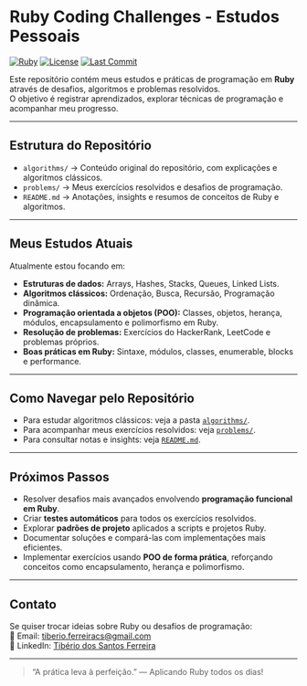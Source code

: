 # Ruby Coding Challenges - Estudos Pessoais

[![Ruby](https://img.shields.io/badge/Ruby-v3.2-red)](https://www.ruby-lang.org/)
[![License](https://img.shields.io/badge/License-MIT-green)](LICENSE)
[![Last Commit](https://img.shields.io/github/last-commit/tibas-ce/ruby_coding_challenges)](https://github.com/tibas-ce/ruby_coding_challenges/commits/main)

Este repositório contém meus estudos e práticas de programação em **Ruby** através de desafios, algoritmos e problemas resolvidos.  
O objetivo é registrar aprendizados, explorar técnicas de programação e acompanhar meu progresso.

---

## Estrutura do Repositório

- `algorithms/` → Conteúdo original do repositório, com explicações e algoritmos clássicos.  
- `problems/` → Meus exercícios resolvidos e desafios de programação.  
- `README.md` → Anotações, insights e resumos de conceitos de Ruby e algoritmos.

---

## Meus Estudos Atuais

Atualmente estou focando em:

- **Estruturas de dados:** Arrays, Hashes, Stacks, Queues, Linked Lists.  
- **Algoritmos clássicos:** Ordenação, Busca, Recursão, Programação dinâmica.
- **Programação orientada a objetos (POO):** Classes, objetos, herança, módulos, encapsulamento e polimorfismo em Ruby.  
- **Resolução de problemas:** Exercícios do HackerRank, LeetCode e problemas próprios.  
- **Boas práticas em Ruby:** Sintaxe, módulos, classes, enumerable, blocks e performance.

---

## Como Navegar pelo Repositório

- Para estudar algoritmos clássicos: veja a pasta [`algorithms/`](algorithms).  
- Para acompanhar meus exercícios resolvidos: veja [`problems/`](problems).  
- Para consultar notas e insights: veja [`README.md`](notas).

---

## Próximos Passos

- Resolver desafios mais avançados envolvendo **programação funcional em Ruby**.  
- Criar **testes automáticos** para todos os exercícios resolvidos.  
- Explorar **padrões de projeto** aplicados a scripts e projetos Ruby.  
- Documentar soluções e compará-las com implementações mais eficientes.
- Implementar exercícios usando **POO de forma prática**, reforçando conceitos como encapsulamento, herança e polimorfismo.

---

## Contato

Se quiser trocar ideias sobre Ruby ou desafios de programação:  
📧 Email: tiberio.ferreiracs@gmail.com  
💼 LinkedIn: [Tibério dos Santos Ferreira](https://www.linkedin.com/in/tiberio-ferreira/)  

---

> “A prática leva à perfeição.” — Aplicando Ruby todos os dias!
